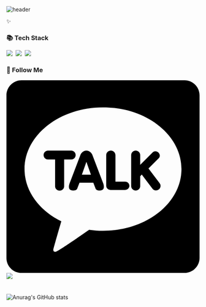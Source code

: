 ![header](https://capsule-render.vercel.app/api?type=Waving&fontSize=38&fontColor=black&text=Welcome&nbsp;To&nbsp;My&nbsp;GitHub&animation=fadeIn&color=timeGradient)

 :sparkles: 
 
<h3>📚 Tech Stack </h3>
<p>
  <img src="https://img.shields.io/badge/Javascript-ffb13b?style=flat-square&logo=javascript&logoColor=white"/></a>&nbsp 
  <img src="https://img.shields.io/badge/Node.js-339933?style=flat-square&logo=Node.js&logoColor=white"/></a>&nbsp
  <img src="https://img.shields.io/badge/Express-000000?style=flat-square&logo=Express&logoColor=white"/></a>&nbsp
</p>

<h3>🌈 Follow Me </h3>
<p>
  <svg role="img" viewBox="0 0 24 24" xmlns="http://www.w3.org/2000/svg"><title>KakaoTalk</title><path d="M22.125 0H1.875C.8394 0 0 .8394 0 1.875v20.25C0 23.1606.8394 24 1.875 24h20.25C23.1606 24 24 23.1606 24 22.125V1.875C24 .8394 23.1606 0 22.125 0zM12 18.75c-.591 0-1.1697-.0413-1.7317-.1209-.5626.3965-3.813 2.6797-4.1198 2.7225 0 0-.1258.0489-.2328-.0141s-.0876-.2282-.0876-.2282c.0322-.2198.8426-3.0183.992-3.5333-2.7452-1.36-4.5701-3.7686-4.5701-6.5135C2.25 6.8168 6.6152 3.375 12 3.375s9.75 3.4418 9.75 7.6875c0 4.2457-4.3652 7.6875-9.75 7.6875zM8.0496 9.8672h-.8777v3.3417c0 .2963-.2523.5372-.5625.5372s-.5625-.2409-.5625-.5372V9.8672h-.8777c-.3044 0-.552-.2471-.552-.5508s.2477-.5508.552-.5508h2.8804c.3044 0 .552.2471.552.5508s-.2477.5508-.552.5508zm10.9879 2.9566a.558.558 0 0 1 .108.4167.5588.5588 0 0 1-.2183.371.5572.5572 0 0 1-.3383.1135.558.558 0 0 1-.4493-.2236l-1.3192-1.7479-.1952.1952v1.2273a.5635.5635 0 0 1-.5627.5628.563.563 0 0 1-.5625-.5625V9.3281c0-.3102.2523-.5625.5625-.5625s.5625.2523.5625.5625v1.209l1.5694-1.5694c.0807-.0807.1916-.1252.312-.1252.1404 0 .2814.0606.3871.1661.0985.0984.1573.2251.1654.3566.0082.1327-.036.2542-.1241.3425l-1.2818 1.2817 1.3845 1.8344zm-8.3502-3.5023c-.095-.2699-.3829-.5475-.7503-.5557-.3663.0083-.6542.2858-.749.5551l-1.3455 3.5415c-.1708.5305-.0217.7272.1333.7988a.8568.8568 0 0 0 .3576.0776c.2346 0 .4139-.0952.4678-.2481l.2787-.7297 1.7152.0001.2785.7292c.0541.1532.2335.2484.4681.2484a.8601.8601 0 0 0 .3576-.0775c.1551-.0713.3041-.2681.1329-.7999l-1.3449-3.5398zm-1.3116 2.4433l.5618-1.5961.5618 1.5961H9.3757zm5.9056 1.3836c0 .2843-.2418.5156-.5391.5156h-1.8047c-.2973 0-.5391-.2314-.5391-.5156V9.3281c0-.3102.2576-.5625.5742-.5625s.5742.2523.5742.5625v3.3047h1.1953c.2974 0 .5392.2314.5392.5156z"/></svg>
  <a href="mailto:biabamroi@gmail.com"><img src="https://img.shields.io/badge/Gmail-d14836?style=flat-square&logo=Gmail&logoColor=white&link=kimhyein7110@gmail.com"/></a>
</p>

#
![Anurag's GitHub stats](https://github-readme-stats.vercel.app/api?username=biabamroi&show_icons=true&theme=graywhite)
